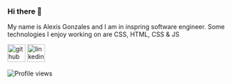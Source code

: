 ### Hi there 👋

My name is Alexis Gonzales and I am in inspring software engineer. 
Some technologies I enjoy working on are CSS, HTML, CSS & JS

[<img src='https://cdn.jsdelivr.net/npm/simple-icons@3.0.1/icons/github.svg' alt='github' height='40'>](https://github.com/https://github.com/AlexisGonzales)  [<img src='https://cdn.jsdelivr.net/npm/simple-icons@3.0.1/icons/linkedin.svg' alt='linkedin' height='40'>](https://www.linkedin.com/in/linkedin.com/in/alexisgonzales77/)  

![Profile views](https://gpvc.arturio.dev/https://github.com/AlexisGonzales)  

